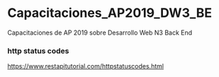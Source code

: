 # Capacitaciones_AP2019_DW3_BE
Capacitaciones de AP 2019 sobre Desarrollo Web N3 Back End


### http status codes
https://www.restapitutorial.com/httpstatuscodes.html